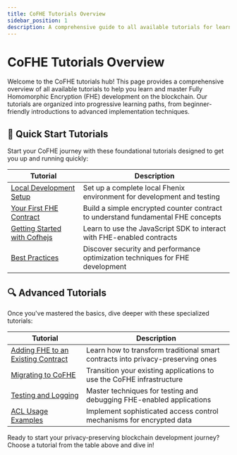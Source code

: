 ```yaml
---
title: CoFHE Tutorials Overview
sidebar_position: 1
description: A comprehensive guide to all available tutorials for learning and mastering CoFHE
---
```


# CoFHE Tutorials Overview

Welcome to the CoFHE tutorials hub! This page provides a comprehensive overview of all available tutorials to help you learn and master Fully Homomorphic Encryption (FHE) development on the blockchain. Our tutorials are organized into progressive learning paths, from beginner-friendly introductions to advanced implementation techniques.

## 🚀 Quick Start Tutorials

Start your CoFHE journey with these foundational tutorials designed to get you up and running quickly:

| Tutorial | Description |
|----------|-------------|
| [Local Development Setup](/docs/devdocs/quick-start/local-development) | Set up a complete local Fhenix environment for development and testing |
| [Your First FHE Contract](/docs/devdocs/quick-start/Your-First-FHE-Contract) | Build a simple encrypted counter contract to understand fundamental FHE concepts |
| [Getting Started with Cofhejs](/docs/devdocs/quick-start/getting-started) | Learn to use the JavaScript SDK to interact with FHE-enabled contracts |
| [Best Practices](/docs/devdocs/quick-start/best-practices) | Discover security and performance optimization techniques for FHE development |

## 🔍 Advanced Tutorials

Once you've mastered the basics, dive deeper with these specialized tutorials:

| Tutorial | Description |
|----------|-------------|
| [Adding FHE to an Existing Contract](/docs/devdocs/tutorials/adding-FHE-to-existing-contract) | Learn how to transform traditional smart contracts into privacy-preserving ones |
| [Migrating to CoFHE](/docs/devdocs/tutorials/migrating-to-cofhe) | Transition your existing applications to use the CoFHE infrastructure |
| [Testing and Logging](/docs/devdocs/tutorials/testing-logging) | Master techniques for testing and debugging FHE-enabled applications |
| [ACL Usage Examples](/docs/devdocs/tutorials/acl-usage-examples) | Implement sophisticated access control mechanisms for encrypted data |

Ready to start your privacy-preserving blockchain development journey? Choose a tutorial from the table above and dive in!
